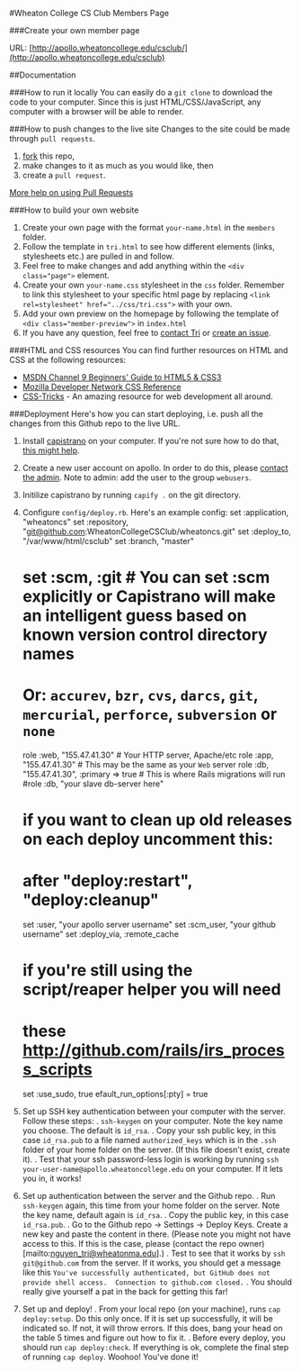 #Wheaton College CS Club Members Page

###Create your own member page

URL: [http://apollo.wheatoncollege.edu/csclub/](http://apollo.wheatoncollege.edu/csclub)

##Documentation

###How to run it locally
You can easily do a ``git clone`` to download the code to your computer. Since this is just HTML/CSS/JavaScript, any computer with a browser will be able to render.

###How to push changes to the live site
Changes to the site could be made through ``pull requests``.

1. [fork](/tnguyen14/wheatoncs/fork_select) this repo,
2. make changes to it as much as you would like, then
3. create a ``pull request``.

[More help on using Pull Requests](https://help.github.com/articles/using-pull-requests)

###How to build your own website
1. Create your own page with the format ``your-name.html`` in the ``members`` folder.
2. Follow the template in ``tri.html`` to see how different elements (links, stylesheets etc.) are pulled in and follow.
3. Feel free to make changes and add anything within the ``<div class="page">`` element.
4. Create your own ``your-name.css`` stylesheet in the ``css`` folder. Remember to link this stylesheet to your specific html page by replacing ``<link rel=stylesheet" href="../css/tri.css">`` with your own.
5. Add your own preview on the homepage by following the template of ``<div class="member-preview">`` in ``index.html``
6. If you have any question, feel free to [contact Tri](mailto:nguyen_tri@wheatonma.edu) or [create an issue](https://github.com/tnguyen14/wheatoncs/issues).

###HTML and CSS resources
You can find further resources on HTML and CSS at the following resources:
- [MSDN Channel 9 Beginners' Guide to HTML5 & CSS3](http://channel9.msdn.com/Series/HTML5-CSS3-Fundamentals-Development-for-Absolute-Beginners)
- [Mozilla Developer Network CSS Reference](https://developer.mozilla.org/en/CSS/CSS_Reference)
- [CSS-Tricks](http://css-tricks.com) - An amazing resource for web development all around.

###Deployment
Here's how you can start deploying, i.e. push all the changes from this Github repo to the live URL.

1. Install [capistrano](http://capify.org) on your computer. If you're not sure how to do that, [this might help](https://github.com/capistrano/capistrano/wiki/2.x-Getting-Started).
2. Create a new user account on apollo. In order to do this, please [contact the admin](mailto:nguyen_tri@wheatonma.edu). Note to admin: add the user to the group `webusers`.
3. Initilize capistrano by running `capify .` on the git directory.
4. Configure `config/deploy.rb`. Here's an example config:
    set :application, "wheatoncs"
    set :repository,  "git@github.com:WheatonCollegeCSClub/wheatoncs.git"
    set :deploy_to, "/var/www/html/csclub"
    set :branch, "master"

    # set :scm, :git # You can set :scm explicitly or Capistrano will make an intelligent guess based on known version control directory names
    # Or: `accurev`, `bzr`, `cvs`, `darcs`, `git`, `mercurial`, `perforce`, `subversion` or `none`

    role :web, "155.47.41.30"                          # Your HTTP server, Apache/etc
    role :app, "155.47.41.30"                          # This may be the same as your `Web` server
    role :db,  "155.47.41.30", :primary => true # This is where Rails migrations will run
    #role :db,  "your slave db-server here"

    # if you want to clean up old releases on each deploy uncomment this:
    # after "deploy:restart", "deploy:cleanup"

    set :user, "your apollo server username"
    set :scm_user, "your github username"
    set :deploy_via, :remote_cache

    # if you're still using the script/reaper helper you will need
    # these http://github.com/rails/irs_process_scripts

    set :use_sudo, true
    efault_run_options[:pty] = true

5. Set up SSH key authentication between your computer with the server. Follow these steps:
	. `ssh-keygen` on your computer. Note the key name you choose. The default is `id_rsa`.
	. Copy your ssh public key, in this case `id_rsa.pub` to a file named `authorized_keys` which is in the `.ssh` folder of your home folder on the server. (If this file doesn't exist, create it).
	. Test that your ssh password-less login is working by running `ssh your-user-name@apollo.wheatoncollege.edu` on your computer. If it lets you in, it works!

6. Set up authentication between the server and the Github repo.
	. Run `ssh-keygen` again, this time from your home folder on the server. Note the key name, default again is `id_rsa`.
	. Copy the public key, in this case `id_rsa.pub`.
	. Go to the Github repo -> Settings -> Deploy Keys. Create a new key and paste the content in there. (Please note you might not have access to this. If this is the case, please (contact the repo owner)[mailto:nguyen_tri@wheatonma.edu].)
	. Test to see that it works by `ssh git@github.com` from the server. If it works, you should get a message like this `You've successfully authenticated, but GitHub does not provide shell access.  Connection to github.com closed.`
	. You should really give yourself a pat in the back for getting this far!

7. Set up and deploy!
	. From your local repo (on your machine), runs `cap deploy:setup`. Do this only once. If it is set up successfully, it will be indicated so. If not, it will throw errors. If this does, bang your head on the table 5 times and figure out how to fix it.
	. Before every deploy, you should run `cap deploy:check`. If everything is ok, complete the final step of running `cap deploy`. Woohoo! You've done it!